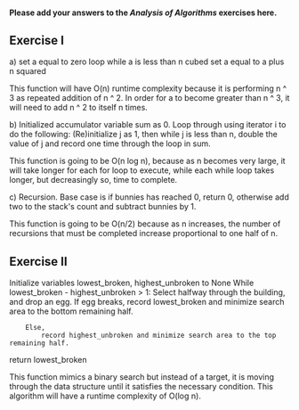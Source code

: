 #### Please add your answers to the ***Analysis of  Algorithms*** exercises here.

## Exercise I

a)
set a equal to zero
loop while a is less than n cubed
    set a equal to a plus n squared

This function will have O(n) runtime complexity because it is performing n ^ 3 as
repeated addition of n ^ 2. In order for a to become greater than n ^ 3, it will need to add 
n ^ 2 to itself n times.


b)
Initialized accumulator variable sum as 0. Loop through using iterator i to do the following:
(Re)initialize j as 1, then while j is less than n, double the value of j and record one time through the loop
in sum.

This function is going to be O(n log n), because as n becomes very large, it will take longer for each for loop to execute, while each while loop takes longer, but decreasingly so, time to complete.

c)
Recursion. Base case is if bunnies has reached 0, return 0, otherwise add two to the stack's count and subtract
bunnies by 1.

This function is going to be O(n/2) because as n increases, the number of recursions that must be completed increase proportional to one half of n.

## Exercise II


Initialize variables lowest_broken, highest_unbroken to None
While lowest_broken - highest_unbroken > 1:
    Select halfway through the building, and drop an egg.
        If egg breaks,
            record lowest_broken and minimize search area to the bottom remaining half.

        Else,
            record highest_unbroken and minimize search area to the top remaining half.

return lowest_broken

This function mimics a binary search but instead of a target, it is moving through the data structure until it satisfies the necessary condition. This algorithm will have a runtime complexity of O(log n).